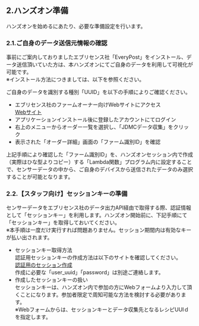 ## 2.ハンズオン準備

ハンズオンを始めるにあたり、必要な準備設定を行います。

### 2.1.ご自身のデータ送信元情報の確認

事前にご案内しておりましたエブリセンス社「EveryPost」をインストール、データ送信頂いていた方は、本ハンズオンにてご自身のデータを利用して可視化が可能です。  
※インストール方法につきましては、以下を参照ください。

ご自身のデータを識別する種別「UUID」を以下の手順によりご確認ください。

* エブリセンス社のファームオーナー向けWebサイトにアクセス  
[Webサイト](https://service.every-sense.com/ja/farm_owners/entrance)
* アプリケーションインストール後に登録したアカウントにてログイン
* 右上のメニューからオーダー一覧を選択し、「JDMCデータ収集」をクリック
* 表示された「オーダー詳細」画面の「ファーム識別ID」を確認

上記手順により確認した「ファーム識別ID」を、ハンズオンセッション内で作成（実際はひな型よりコピー）する「Lambda関数」プログラム内に設定することで、センサーデータの中から、ご自身のデバイスから送信されたデータのみ選択することが可能となります。


### 2.2.【スタッフ向け】セッションキーの準備
センサーデータをエブリセンス社のデータ出力API経由で取得する際、認証情報として「セッションキー」を利用します。ハンズオン開始前に、下記手順にて「セッションキー」を取得しておいてください。  
※本手順は一度だけ実行すれば問題ありません。セッション期間内は有効なキーが払い出されます。  

* セッションキー取得方法  
認証用セッションキーの作成方法は以下のサイトを確認してください。  
[認証用のセッション作成](http://dev.every-sense.com/#/lang/ja/session?id=%E8%AA%8D%E8%A8%BC%E7%94%A8%E3%81%AE%E3%82%BB%E3%83%83%E3%82%B7%E3%83%A7%E3%83%B3%E4%BD%9C%E6%88%90)  
作成に必要な「user_uuid」「password」は別途ご連絡します。
* 作成したセッションキーの扱い  
セッションキーは、ハンズオン内で参加の方にWebフォームより入力して頂くことになります。参加者限定で周知可能な方法を検討する必要があります。  
※Webフォームからは、セッションキーとデータ収集先となるレシピUUIｄを指定します。


